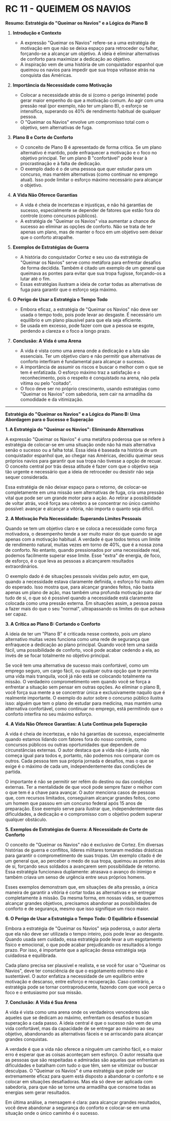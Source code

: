 # RC 11 - QUEIMEM OS NAVIOS

**Resumo: Estratégia do "Queimar os Navios" e a Lógica do Plano B**

1. **Introdução e Contexto**
   - A expressão "Queimar os Navios" refere-se a uma estratégia de motivação em que não se deixa espaço para retroceder ou falhar, forçando-se a alcançar um objetivo. A ideia é eliminar alternativas de conforto para maximizar a dedicação ao objetivo.
   - A inspiração vem de uma história de um conquistador espanhol que queimou os navios para impedir que sua tropa voltasse atrás na conquista das Américas.

2. **Importância da Necessidade como Motivação**
   - Colocar a necessidade atrás de si (como o perigo iminente) pode gerar maior empenho do que a motivação comum. Ao agir com uma pressão real (por exemplo, não ter um plano B), o esforço se intensifica, superando os 40% de rendimento habitual de qualquer pessoa.
   - O "Queimar os Navios" envolve um compromisso total com o objetivo, sem alternativas de fuga.

3. **Plano B e Corte de Conforto**
   - O conceito de Plano B é apresentado de forma crítica. Se um plano alternativo é mantido, pode enfraquecer a motivação e o foco no objetivo principal. Ter um plano B "confortável" pode levar à procrastinação e à falta de dedicação.
   - O exemplo dado é o de uma pessoa que quer estudar para um concurso, mas mantém alternativas (como continuar no emprego atual). Isso pode limitar o esforço máximo necessário para alcançar o objetivo.

4. **A Vida Não Oferece Garantias**
   - A vida é cheia de incertezas e injustiças, e não há garantias de sucesso, especialmente se depender de fatores que estão fora do controle (como concursos públicos).
   - A estratégia de "Queimar os Navios" visa aumentar a chance de sucesso ao eliminar as opções de conforto. Não se trata de ter apenas um plano, mas de manter o foco em um objetivo sem deixar que o conforto atrapalhe.

5. **Exemplos de Estratégias de Guerra**
   - A história do conquistador Cortez e seu uso da estratégia de "Queimar os Navios" serve como metáfora para enfrentar desafios de forma decidida. Também é citado um exemplo de um general que queimava as pontes para evitar que sua tropa fugisse, forçando-os a lutar até o fim.
   - Essas estratégias ilustram a ideia de cortar todas as alternativas de fuga para garantir que o esforço seja máximo.

6. **O Perigo de Usar a Estratégia o Tempo Todo**
   - Embora eficaz, a estratégia de "Queimar os Navios" não deve ser usada o tempo todo, pois pode levar ao desgaste. É necessário um equilíbrio e um plano plausível para que ela seja eficiente.
   - Se usada em excesso, pode fazer com que a pessoa se esgote, perdendo a clareza e o foco a longo prazo.

7. **Conclusão: A Vida é uma Arena**
   - A vida é vista como uma arena onde a dedicação e a luta são essenciais. Ter um objetivo claro e não permitir que alternativas de conforto interfiram é fundamental para alcançar o sucesso.
   - A importância de assumir os riscos e buscar o melhor com o que se tem é enfatizada. O esforço máximo traz a satisfação e o reconhecimento, pois o respeito é conquistado na arena, não pela vítima ou pelo "coitado".
   - O foco deve ser no próprio crescimento, usando estratégias como "Queimar os Navios" com sabedoria, sem cair na armadilha da comodidade e da vitimização.
    
 ---

**Estratégia do "Queimar os Navios" e a Lógica do Plano B: Uma Abordagem para o Sucesso e Superação**

**1. A Estratégia do "Queimar os Navios": Eliminando Alternativas**
   
A expressão "Queimar os Navios" é uma metáfora poderosa que se refere à estratégia de colocar-se em uma situação onde não há mais alternativa senão o sucesso ou a falha total. Essa ideia é baseada na história de um conquistador espanhol que, ao chegar nas Américas, decidiu queimar seus próprios navios para garantir que sua tropa não tivesse a opção de recuar. O conceito central por trás dessa atitude é fazer com que o objetivo seja tão urgente e necessário que a ideia de retroceder ou desistir não seja sequer considerada.

Essa estratégia de não deixar espaço para o retorno, de colocar-se completamente em uma missão sem alternativas de fuga, cria uma pressão vital que pode ser um grande motor para a ação. Ao retirar a possibilidade de voltar atrás, você força seu cérebro a se concentrar no único caminho possível: avançar e alcançar a vitória, não importa o quanto seja difícil.

**2. A Motivação Pela Necessidade: Superando Limites Pessoais**

Quando se tem um objetivo claro e se coloca a necessidade como força motivadora, o desempenho tende a ser muito maior do que quando se age apenas com a motivação habitual. A verdade é que todos temos um limite de rendimento natural, muitas vezes em torno de 40%, que é a nossa zona de conforto. No entanto, quando pressionados por uma necessidade real, podemos facilmente superar esse limite. Esse "extra" de energia, de foco, de esforço, é o que leva as pessoas a alcançarem resultados extraordinários.

O exemplo dado é de situações pessoais vividas pelo autor, em que, quando a necessidade estava claramente definida, o esforço foi muito além do esperado. Isso mostra que, para alcançar grandes feitos, não basta apenas um plano de ação, mas também uma profunda motivação para dar tudo de si, o que só é possível quando a necessidade está claramente colocada como uma pressão externa. Em situações assim, a pessoa passa a fazer mais do que o seu "normal", ultrapassando os limites do que achava ser capaz.

**3. A Crítica ao Plano B: Cortando o Conforto**

A ideia de ter um "Plano B" é criticada nesse contexto, pois um plano alternativo muitas vezes funciona como uma rede de segurança que enfraquece a dedicação ao plano principal. Quando você tem uma saída fácil, uma possibilidade de conforto, você pode acabar cedendo a ela, ao invés de se focar totalmente no objetivo principal.

Se você tem uma alternativa de sucesso mais confortável, como um emprego seguro, um cargo fácil, ou qualquer outra opção que te permita uma vida mais tranquila, você já não está se colocando totalmente na missão. O verdadeiro comprometimento vem quando você se força a enfrentar a situação sem pensar em outras opções. Ao eliminar o plano B, você força sua mente a se concentrar única e exclusivamente naquilo que é realmente importante. O exemplo do autor sobre o concurso público ilustra isso: alguém que tem o plano de estudar para medicina, mas mantém uma alternativa confortável, como continuar no emprego, está permitindo que o conforto interfira no seu máximo esforço.

**4. A Vida Não Oferece Garantias: A Luta Contínua pela Superação**

A vida é cheia de incertezas, e não há garantias de sucesso, especialmente quando estamos lidando com fatores fora do nosso controle, como concursos públicos ou outras oportunidades que dependem de circunstâncias externas. O autor destaca que a vida não é justa, não começa igual para todos e, portanto, não podemos nos comparar com os outros. Cada pessoa tem sua própria jornada e desafios, mas o que se exige é o máximo de cada um, independentemente das condições de partida.

O importante é não se permitir ser refém do destino ou das condições externas. Ter a mentalidade de que você pode sempre fazer o melhor com o que tem é a chave para avançar. O autor menciona casos de pessoas que, com recursos limitados, conseguiram alcançar grandes feitos, como um homem que passou em um concurso federal após 15 anos de preparação. Esse exemplo serve para ilustrar que, independentemente das dificuldades, a dedicação e o compromisso com o objetivo podem superar qualquer obstáculo.

**5. Exemplos de Estratégias de Guerra: A Necessidade de Corte de Conforto**

O conceito de "Queimar os Navios" não é exclusivo de Cortez. Em diversas histórias de guerra e conflitos, líderes militares tomaram medidas drásticas para garantir o comprometimento de suas tropas. Um exemplo citado é de um general que, ao perceber o medo de sua tropa, queimou as pontes atrás de si, forçando seus soldados a avançarem sem possibilidade de retorno. Essa estratégia funcionava duplamente: atrasava o avanço do inimigo e também criava um senso de urgência entre seus próprios homens.

Esses exemplos demonstram que, em situações de alta pressão, a única maneira de garantir a vitória é cortar todas as alternativas e se entregar completamente à missão. Da mesma forma, em nossas vidas, se queremos alcançar grandes objetivos, precisamos abandonar as possibilidades de conforto e de segurança, mesmo que isso signifique um risco maior.

**6. O Perigo de Usar a Estratégia o Tempo Todo: O Equilíbrio é Essencial**

Embora a estratégia de "Queimar os Navios" seja poderosa, o autor alerta que ela não deve ser utilizada o tempo inteiro, pois pode levar ao desgaste. Quando usada sem cuidado, essa estratégia pode levar a um esgotamento físico e emocional, o que pode acabar prejudicando os resultados a longo prazo. Por isso, é importante que a aplicação dessa estratégia seja cuidadosa e equilibrada.

Cada plano precisa ser plausível e realista, e se você for usar o "Queimar os Navios", deve ter consciência de que o esgotamento extremo não é sustentável. O autor enfatiza a necessidade de um equilíbrio entre motivação e descanso, entre esforço e recuperação. Caso contrário, a estratégia pode se tornar contraproducente, fazendo com que você perca o foco e o entusiasmo por sua missão.

**7. Conclusão: A Vida é Sua Arena**

A vida é vista como uma arena onde os verdadeiros vencedores são aqueles que se dedicam ao máximo, enfrentam os desafios e buscam superação a cada passo. A ideia central é que o sucesso não vem de uma vida confortável, mas da capacidade de se entregar ao máximo ao seu objetivo, abandonando as alternativas fáceis e se arriscando para alcançar grandes conquistas.

A verdade é que a vida não oferece a ninguém um caminho fácil, e o maior erro é esperar que as coisas aconteçam sem esforço. O autor ressalta que as pessoas que são respeitadas e admiradas são aquelas que enfrentam as dificuldades e batalham com tudo o que têm, sem se vitimizar ou buscar desculpas. O "Queimar os Navios" é uma estratégia que pode ser extremamente eficaz para quem está disposto a abandonar o conforto e se colocar em situações desafiadoras. Mas ela só deve ser aplicada com sabedoria, para que não se torne uma armadilha que consome todas as energias sem gerar resultados.

Em última análise, a mensagem é clara: para alcançar grandes resultados, você deve abandonar a segurança do conforto e colocar-se em uma situação onde o único caminho é o sucesso.
